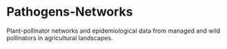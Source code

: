 # Pathogens-Networks
Plant-pollinator networks and epidemiological data from managed and wild pollinators in agricultural landscapes.
